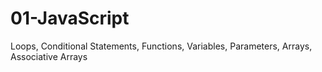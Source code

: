 # 01-JavaScript
Loops, Conditional Statements, Functions, Variables, Parameters, Arrays, Associative Arrays
